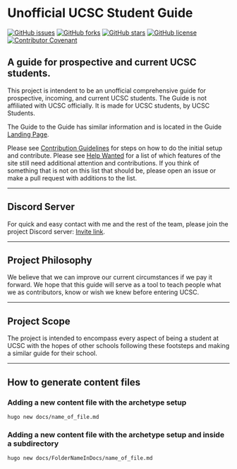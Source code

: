 # Unofficial UCSC Student Guide

[![GitHub issues](https://img.shields.io/github/issues/hamorrar/ucsc-guide)](https://github.com/hamorrar/ucsc-guide/issues)
[![GitHub forks](https://img.shields.io/github/forks/hamorrar/ucsc-guide)](https://github.com/hamorrar/ucsc-guide/network)
[![GitHub stars](https://img.shields.io/github/stars/hamorrar/ucsc-guide)](https://github.com/hamorrar/ucsc-guide/stargazers)
[![GitHub license](https://img.shields.io/github/license/hamorrar/ucsc-guide)](https://github.com/hamorrar/ucsc-guide/blob/main/LICENSE)
[![Contributor Covenant](https://img.shields.io/badge/Contributor%20Covenant-2.1-4baaaa.svg)](/CODE_OF_CONDUCT.md)

## **A guide for prospective and current UCSC students.**

This project is intendent to be an unofficial comprehensive guide for prospective, incoming, and current UCSC students. The Guide is not affiliated with UCSC officially. It is made for UCSC students, by UCSC Students.

The Guide to the Guide has similar information and is located in the Guide [Landing Page](/content/en/docs/_index.md).

Please see [Contribution Guidelines](https://hilalmorrar.com/ucsc-guide/docs/contribution_guidelines/) for steps on how to do the initial setup and contribute. Please see [Help Wanted](/HELPWANTED.md) for a list of which features of the site still need additional attention and contributions. If you think of something that is not on this list that should be, please open an issue or make a pull request with additions to the list.

---

## Discord Server

For quick and easy contact with me and the rest of the team, please join the project Discord server: [Invite link](https://discord.gg/pZZ5cg8ppQ).

---

## Project Philosophy

We believe that we can improve our current circumstances if we pay it forward. We hope that this guide will serve as a tool to teach people what we as contributors, know or wish we knew before entering UCSC.

---

## Project Scope

The project is intended to encompass every aspect of being a student at UCSC with the hopes of other schools following these footsteps and making a similar guide for their school. 

---

## How to generate content files

### Adding a new content file with the archetype setup
``hugo new docs/name_of_file.md``

### Adding a new content file with the archetype setup and inside a subdirectory
``hugo new docs/FolderNameInDocs/name_of_file.md``
